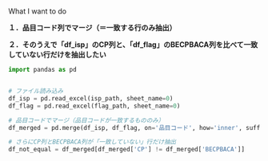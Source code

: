 # 

What I want to do

**１．品目コード列でマージ（＝一致する行のみ抽出）**

**２．そのうえで「df_isp」のCP列と、「df_flag」のBECPBACA列を比べて一致していない行だけを抽出したい**

```Python
import pandas as pd


# ファイル読み込み
df_isp = pd.read_excel(isp_path, sheet_name=0)
df_flag = pd.read_excel(flag_path, sheet_name=0)

# 品目コードでマージ（品目コードが一致するもののみ）
df_merged = pd.merge(df_isp, df_flag, on='品目コード', how='inner', suffixes=('_isp', '_flag'))

# さらにCP列とBECPBACA列が「一致していない」行だけ抽出
df_not_equal = df_merged[df_merged['CP'] != df_merged['BECPBACA']]
```
